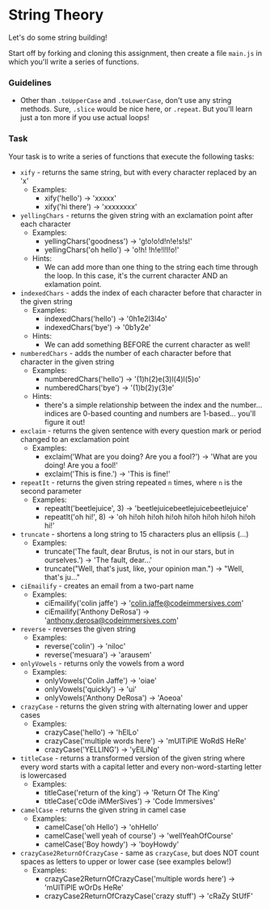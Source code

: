 # String Theory

Let's do some string building!

Start off by forking and cloning this assignment, then create a file `main.js` in which you'll write a series of functions.


### Guidelines

* Other than `.toUpperCase` and `.toLowerCase`, don't use any string methods. Sure, `.slice` would be nice here, or `.repeat`. But you'll learn just a ton more if you use actual loops!

### Task

Your task is to write a series of functions that execute the following tasks:

* `xify` - returns the same string, but with every character replaced by an 'x'
  * Examples:
    * xify('hello') -> 'xxxxx'
    * xify('hi there') -> 'xxxxxxxx'
* `yellingChars` - returns the given string with an exclamation point after each character
  * Examples:
    * yellingChars('goodness') -> 'g!o!o!d!n!e!s!s!'
    * yellingChars('oh hello') -> 'o!h! !h!e!l!l!o!'
  * Hints:
    * We can add more than one thing to the string each time through the loop. In this case, it's the current character AND an exlamation point.
* `indexedChars` - adds the index of each character before that character in the given string
  * Examples:
    * indexedChars('hello') -> '0h1e2l3l4o'
    * indexedChars('bye') -> '0b1y2e'
  * Hints: 
    * We can add something BEFORE the current character as well!
* `numberedChars` - adds the number of each character before that character in the given string
  * Examples:
    * numberedChars('hello') -> '(1)h(2)e(3)l(4)l(5)o'
    * numberedChars('bye') -> '(1)b(2)y(3)e'
  * Hints: 
    * there's a simple relationship between the index and the number... indices are 0-based counting and numbers are 1-based... you'll figure it out!
* `exclaim` - returns the given sentence with every question mark or period changed to an exclamation point
  * Examples:
    * exclaim('What are you doing? Are you a fool?') -> 'What are you doing! Are you a fool!'
    * exclaim('This is fine.') -> 'This is fine!'
* `repeatIt` - returns the given string repeated `n` times, where `n` is the second parameter
  * Examples:
    * repeatIt('beetlejuice', 3) -> 'beetlejuicebeetlejuicebeetlejuice'
    * repeatIt('oh hi!', 8) -> 'oh hi!oh hi!oh hi!oh hi!oh hi!oh hi!oh hi!oh hi!'
* `truncate` - shortens a long string to 15 characters plus an ellipsis (...)
  * Examples:
    * truncate('The fault, dear Brutus, is not in our stars, but in ourselves.') -> 'The fault, dear...'
    * truncate("Well, that's just, like, your opinion man.") -> "Well, that's ju..."
* `ciEmailify` - creates an email from a two-part name
  * Examples:
    * ciEmailify('colin jaffe') -> 'colin.jaffe@codeimmersives.com'
    * ciEmailify('Anthony DeRosa') -> 'anthony.derosa@codeimmersives.com'
* `reverse` - reverses the given string
  * Examples:
    * reverse('colin') -> 'niloc'
    * reverse('mesuara') -> 'arausem'
* `onlyVowels` - returns only the vowels from a word
  * Examples:
    * onlyVowels('Colin Jaffe') -> 'oiae'
    * onlyVowels('quickly') -> 'ui'
    * onlyVowels('Anthony DeRosa') -> 'Aoeoa'
* `crazyCase` - returns the given string with alternating lower and upper cases
  * Examples:
    * crazyCase('hello') -> 'hElLo'
    * crazyCase('multiple words here') -> 'mUlTiPlE WoRdS HeRe'
    * crazyCase('YELLING') -> 'yElLiNg'
* `titleCase` - returns a transformed version of the given string where every word starts with a capital letter and every non-word-starting letter is lowercased
  * Examples:
    * titleCase('return of the king') -> 'Return Of The King'
    * titleCase('cOde iMMerSives') -> 'Code Immersives'
* `camelCase` - returns the given string in camel case
  * Examples:
    * camelCase('oh Hello') -> 'ohHello'
    * camelCase('well yeah of course') -> 'wellYeahOfCourse'
    * camelCase('Boy howdy') -> 'boyHowdy'
* `crazyCase2ReturnOfCrazyCase` - same as `crazyCase`, but does NOT count spaces as letters to upper or lower case (see examples below!)
  * Examples:
    * crazyCase2ReturnOfCrazyCase('multiple words here') -> 'mUlTiPlE wOrDs HeRe'
    * crazyCase2ReturnOfCrazyCase('crazy stuff') -> 'cRaZy StUfF'
